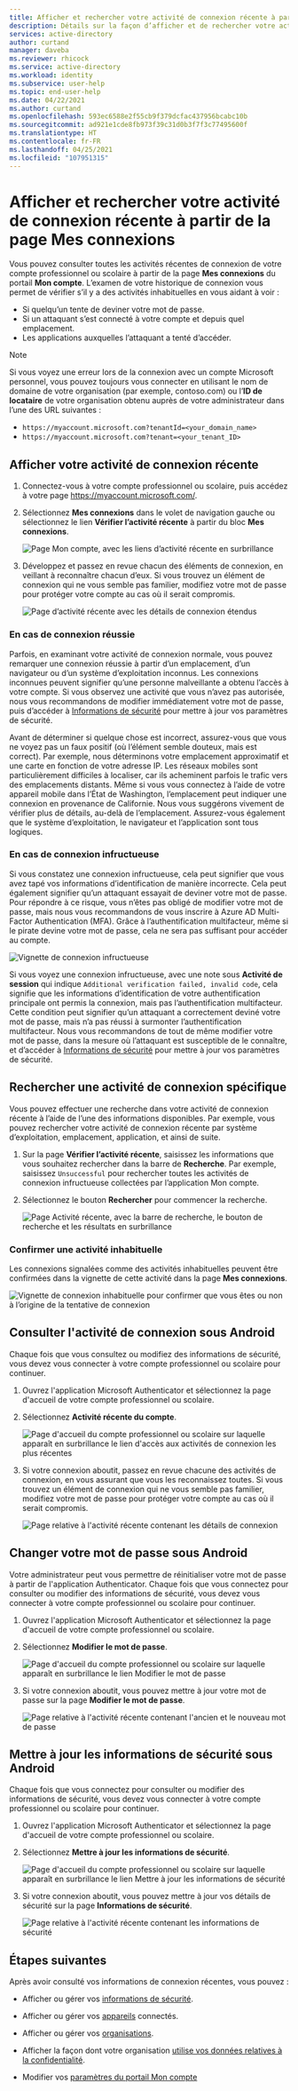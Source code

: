 ```yaml
---
title: Afficher et rechercher votre activité de connexion récente à partir de la page Mes connexions – Azure Active Directory | Microsoft Docs
description: Détails sur la façon d’afficher et de rechercher votre activité de connexion récente à partir de la page Mes connexions du portail Mon compte.
services: active-directory
author: curtand
manager: daveba
ms.reviewer: rhicock
ms.service: active-directory
ms.workload: identity
ms.subservice: user-help
ms.topic: end-user-help
ms.date: 04/22/2021
ms.author: curtand
ms.openlocfilehash: 593ec6588e2f55cb9f379dcfac437956bcabc10b
ms.sourcegitcommit: ad921e1cde8fb973f39c31d0b3f7f3c77495600f
ms.translationtype: HT
ms.contentlocale: fr-FR
ms.lasthandoff: 04/25/2021
ms.locfileid: "107951315"
---
```

# <a name="view-and-search-your-recent-sign-in-activity-from-the-my-sign-ins-page"></a>Afficher et rechercher votre activité de connexion récente à partir de la page Mes connexions

Vous pouvez consulter toutes les activités récentes de connexion de votre compte professionnel ou scolaire à partir de la page **Mes connexions** du portail **Mon compte**. L’examen de votre historique de connexion vous permet de vérifier s’il y a des activités inhabituelles en vous aidant à voir :

- Si quelqu’un tente de deviner votre mot de passe.
- Si un attaquant s’est connecté à votre compte et depuis quel emplacement.
- Les applications auxquelles l’attaquant a tenté d’accéder.

>[!Note]
> Si vous voyez une erreur lors de la connexion avec un compte Microsoft personnel, vous pouvez toujours vous connecter en utilisant le nom de domaine de votre organisation (par exemple, contoso.com) ou l’**ID de locataire** de votre organisation obtenu auprès de votre administrateur dans l’une des URL suivantes :
>
>   - `https://myaccount.microsoft.com?tenantId=<your_domain_name>`
>   - `https://myaccount.microsoft.com?tenant=<your_tenant_ID>`

## <a name="view-your-recent-sign-in-activity"></a>Afficher votre activité de connexion récente

1. Connectez-vous à votre compte professionnel ou scolaire, puis accédez à votre page https://myaccount.microsoft.com/.

1. Sélectionnez **Mes connexions** dans le volet de navigation gauche ou sélectionnez le lien **Vérifier l’activité récente** à partir du bloc **Mes connexions**.

    ![Page Mon compte, avec les liens d’activité récente en surbrillance](media/my-account-portal/my-account-portal-sign-ins.png)

1. Développez et passez en revue chacun des éléments de connexion, en veillant à reconnaître chacun d’eux. Si vous trouvez un élément de connexion qui ne vous semble pas familier, modifiez votre mot de passe pour protéger votre compte au cas où il serait compromis.

    ![Page d’activité récente avec les détails de connexion étendus](media/my-account-portal-sign-ins-page/recent-activity.png)

### <a name="if-you-see-a-successful-sign-in"></a>En cas de connexion réussie

Parfois, en examinant votre activité de connexion normale, vous pouvez remarquer une connexion réussie à partir d’un emplacement, d’un navigateur ou d’un système d’exploitation inconnus. Les connexions inconnues peuvent signifier qu’une personne malveillante a obtenu l’accès à votre compte. Si vous observez une activité que vous n’avez pas autorisée, nous vous recommandons de modifier immédiatement votre mot de passe, puis d’accéder à [Informations de sécurité](https://mysignins.microsoft.com/security-info) pour mettre à jour vos paramètres de sécurité.

Avant de déterminer si quelque chose est incorrect, assurez-vous que vous ne voyez pas un faux positif (où l’élément semble douteux, mais est correct). Par exemple, nous déterminons votre emplacement approximatif et une carte en fonction de votre adresse IP. Les réseaux mobiles sont particulièrement difficiles à localiser, car ils acheminent parfois le trafic vers des emplacements distants. Même si vous vous connectez à l’aide de votre appareil mobile dans l’État de Washington, l’emplacement peut indiquer une connexion en provenance de Californie. Nous vous suggérons vivement de vérifier plus de détails, au-delà de l’emplacement. Assurez-vous également que le système d’exploitation, le navigateur et l’application sont tous logiques.

### <a name="if-you-see-an-unsuccessful-sign-in"></a>En cas de connexion infructueuse

Si vous constatez une connexion infructueuse, cela peut signifier que vous avez tapé vos informations d’identification de manière incorrecte. Cela peut également signifier qu’un attaquant essayait de deviner votre mot de passe. Pour répondre à ce risque, vous n’êtes pas obligé de modifier votre mot de passe, mais nous vous recommandons de vous inscrire à Azure AD Multi-Factor Authentication (MFA). Grâce à l’authentification multifacteur, même si le pirate devine votre mot de passe, cela ne sera pas suffisant pour accéder au compte.

![Vignette de connexion infructueuse](media/my-account-portal-sign-ins-page/unsuccessful.png)

Si vous voyez une connexion infructueuse, avec une note sous **Activité de session** qui indique `Additional verification failed, invalid code`, cela signifie que les informations d’identification de votre authentification principale ont permis la connexion, mais pas l’authentification multifacteur. Cette condition peut signifier qu’un attaquant a correctement deviné votre mot de passe, mais n’a pas réussi à surmonter l’authentification multifacteur. Nous vous recommandons de tout de même modifier votre mot de passe, dans la mesure où l’attaquant est susceptible de le connaître, et d’accéder à [Informations de sécurité](https://mysignins.microsoft.com/security-info) pour mettre à jour vos paramètres de sécurité.

## <a name="search-for-specific-sign-in-activity"></a>Rechercher une activité de connexion spécifique

Vous pouvez effectuer une recherche dans votre activité de connexion récente à l’aide de l’une des informations disponibles. Par exemple, vous pouvez rechercher votre activité de connexion récente par système d’exploitation, emplacement, application, et ainsi de suite.

1. Sur la page **Vérifier l’activité récente**, saisissez les informations que vous souhaitez rechercher dans la barre de **Recherche**. Par exemple, saisissez `Unsuccessful` pour rechercher toutes les activités de connexion infructueuse collectées par l’application Mon compte.

2. Sélectionnez le bouton **Rechercher** pour commencer la recherche.

    ![Page Activité récente, avec la barre de recherche, le bouton de recherche et les résultats en surbrillance](media/my-account-portal-sign-ins-page/sign-in-search.png)

### <a name="confirm-unusual-activity"></a>Confirmer une activité inhabituelle

Les connexions signalées comme des activités inhabituelles peuvent être confirmées dans la vignette de cette activité dans la page **Mes connexions**.

![Vignette de connexion inhabituelle pour confirmer que vous êtes ou non à l’origine de la tentative de connexion](media/my-account-portal-sign-ins-page/this-wasnt-me.png)

## <a name="view-sign-in-activity-on-android"></a>Consulter l'activité de connexion sous Android

Chaque fois que vous consultez ou modifiez des informations de sécurité, vous devez vous connecter à votre compte professionnel ou scolaire pour continuer.

1. Ouvrez l'application Microsoft Authenticator et sélectionnez la page d'accueil de votre compte professionnel ou scolaire.

1. Sélectionnez **Activité récente du compte**.

    ![Page d'accueil du compte professionnel ou scolaire sur laquelle apparaît en surbrillance le lien d'accès aux activités de connexion les plus récentes](media/my-account-portal-sign-ins-page/android-recent-activity.png)

1. Si votre connexion aboutit, passez en revue chacune des activités de connexion, en vous assurant que vous les reconnaissez toutes. Si vous trouvez un élément de connexion qui ne vous semble pas familier, modifiez votre mot de passe pour protéger votre compte au cas où il serait compromis.

    ![Page relative à l'activité récente contenant les détails de connexion](media/my-account-portal-sign-ins-page/android-activity-page.png)

## <a name="change-your-password-on-android"></a>Changer votre mot de passe sous Android

Votre administrateur peut vous permettre de réinitialiser votre mot de passe à partir de l'application Authenticator. Chaque fois que vous connectez pour consulter ou modifier des informations de sécurité, vous devez vous connecter à votre compte professionnel ou scolaire pour continuer.

1. Ouvrez l'application Microsoft Authenticator et sélectionnez la page d'accueil de votre compte professionnel ou scolaire.

1. Sélectionnez **Modifier le mot de passe**.

    ![Page d'accueil du compte professionnel ou scolaire sur laquelle apparaît en surbrillance le lien Modifier le mot de passe](media/my-account-portal-sign-ins-page/android-change-password.png)

1. Si votre connexion aboutit, vous pouvez mettre à jour votre mot de passe sur la page **Modifier le mot de passe**.

    ![Page relative à l'activité récente contenant l'ancien et le nouveau mot de passe](media/my-account-portal-sign-ins-page/android-password-page.png)

## <a name="update-security-info-on-android"></a>Mettre à jour les informations de sécurité sous Android

Chaque fois que vous connectez pour consulter ou modifier des informations de sécurité, vous devez vous connecter à votre compte professionnel ou scolaire pour continuer.

1. Ouvrez l'application Microsoft Authenticator et sélectionnez la page d'accueil de votre compte professionnel ou scolaire.

1. Sélectionnez **Mettre à jour les informations de sécurité**.

    ![Page d'accueil du compte professionnel ou scolaire sur laquelle apparaît en surbrillance le lien Mettre à jour les informations de sécurité](media/my-account-portal-sign-ins-page/android-update-security-info.png)

1. Si votre connexion aboutit, vous pouvez mettre à jour vos détails de sécurité sur la page **Informations de sécurité**.

    ![Page relative à l'activité récente contenant les informations de sécurité](media/my-account-portal-sign-ins-page/android-security-info-page.png)

## <a name="next-steps"></a>Étapes suivantes

Après avoir consulté vos informations de connexion récentes, vous pouvez :

- Afficher ou gérer vos [informations de sécurité](./security-info-setup-signin.md).

- Afficher ou gérer vos [appareils](my-account-portal-devices-page.md) connectés.

- Afficher ou gérer vos [organisations](my-account-portal-organizations-page.md).

- Afficher la façon dont votre organisation [utilise vos données relatives à la confidentialité](my-account-portal-privacy-page.md).

- Modifier vos [paramètres du portail Mon compte](my-account-portal-settings.md)